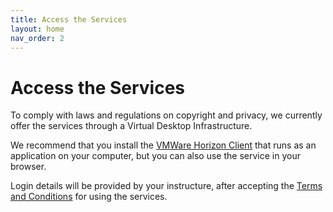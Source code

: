 ```yaml
---
title: Access the Services
layout: home
nav_order: 2
---
```


# Access the Services

To comply with laws and regulations on copyright and privacy, we currently offer the services through a Virtual Desktop Infrastructure.

We recommend that you install the [VMWare Horizon Client](https://www.vmware.com/go/viewclients) that runs as an application on your computer, but you can also use the service in your browser.

Login details will be provided by your instructure, after accepting the [Terms and Conditions]() for using the services. 
